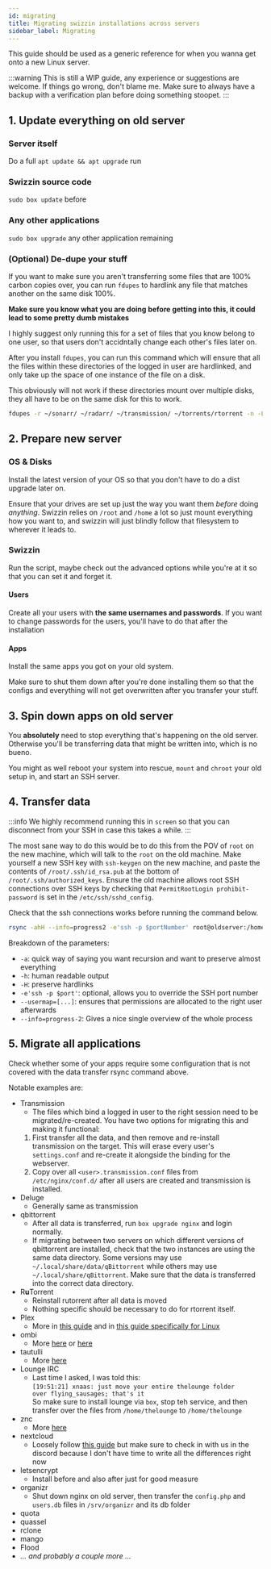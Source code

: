 ```yaml
---
id: migrating
title: Migrating swizzin installations across servers
sidebar_label: Migrating
---
```

This guide should be used as a generic reference for when you wanna get onto a new Linux server.

:::warning
This is still a WIP guide, any experience or suggestions are welcome. If things go wrong, don't blame me. Make sure to always have a backup with a verification plan before doing something stoopet.
:::

## 1. Update everything on old server

### Server itself

Do a full `apt update && apt upgrade` run

### Swizzin source code

`sudo box update` before

### Any other applications

`sudo box upgrade` any other application remaining

### (Optional) De-dupe your stuff

If you want to make sure you aren't transferring some files that are 100% carbon copies over, you can run `fdupes` to hardlink any file that matches another on the same disk 100%.

**Make sure you know what you are doing before getting into this, it could lead to some pretty dumb mistakes**

I highly suggest only running this for a set of files that you know belong to one user, so that users don't accidntally change each other's files later on.

After you install `fdupes`, you can run this command which will ensure that all the files within these directories of the logged in user are hardlinked, and only take up the space of one instance of the file on a disk.

This obviously will not work if these directories mount over multiple disks, they all have to be on the same disk for this to work.

```bash
fdupes -r ~/sonarr/ ~/radarr/ ~/transmission/ ~/torrents/rtorrent -n -L
```

## 2. Prepare new server

### OS & Disks

Install the latest version of your OS so that you don't have to do a dist upgrade later on.

Ensure that your drives are set up just the way you want them _before_ doing _anything_. Swizzin relies on `/root` and `/home` a lot so just mount everything how you want to, and swizzin will just blindly follow that filesystem to wherever it leads to.

### Swizzin

Run the script, maybe check out the advanced options while you're at it so that you can set it and forget it.

#### Users

Create all your users with **the same usernames and passwords**. If you want to change passwords for the users, you'll have to do that after the installation

#### Apps

Install the same apps you got on your old system.

Make sure to shut them down after you're done installing them so that the configs and everything will not get overwritten after you transfer your stuff.

## 3. Spin down apps on old server

You **absolutely** need to stop everything that's happening on the old server. Otherwise you'll be transferring data that might be written into, which is no bueno.

You might as well reboot your system into rescue, `mount` and `chroot` your old setup in, and start an SSH server.

## 4. Transfer data

:::info
We highly recommend running this in `screen` so that you can disconnect from your SSH in case this takes a while.
:::

The most sane way to do this would be to do this from the POV of `root` on the new machine, which will talk to the `root` on the old machine. Make yourself a new SSH key with `ssh-keygen` on the new machine, and paste the contents of `/root/.ssh/id_rsa.pub` at the bottom of `/root/.ssh/authorized_keys`. Ensure the old machine allows root SSH connections over SSH keys by checking that `PermitRootLogin prohibit-password` is set in the `/etc/ssh/sshd_config`.

Check that the ssh connections works before running the command below.

```bash
rsync -ahH --info=progress2 -e'ssh -p $portNumber' root@oldserver:/home/<oldusername>/ /home/<newusername> --usermap=<oldusername>:<newusername>
```

Breakdown of the parameters:

- `-a`: quick way  of  saying  you  want  recursion  and  want  to preserve  almost  everything
- `-h`: human readable output
- `-H`: preserve hardlinks
- `-e'ssh -p $port'`: optional, allows you to override the SSH port number
- `--usermap=[...]`: ensures that permissions are allocated to the right user afterwards
- `--info=progress-2`: Gives a nice single overview of the whole process

## 5. Migrate all applications

Check whether some of your apps require some configuration that is not covered with the data transfer rsync command above.

Notable examples are:

- Transmission
    - The files which bind a logged in user to the right session need to be migrated/re-created. You have two options for migrating this and making it functional:
    1. First transfer all the data, and then remove and re-install transmission on the target. This will erase every user's `settings.conf` and re-create it alongside the binding for the webserver.
    2. Copy over all `<user>.transmission.conf` files from `/etc/nginx/conf.d/` after all users are created and transmission is installed.
- Deluge
    - Generally same as transmission
- qbittorrent
    - After all data is transferred, run `box upgrade nginx` and login normally.
    - If migrating between two servers on which different versions of qbittorrent are installed, check that the two instances are using the same data directory. Some versions may use `~/.local/share/data/qBittorrent` while others may use `~/.local/share/qBittorrent`. Make sure that the data is transferred into the correct data directory.
- R**u**Torrent
    - Reinstall rutorrent after all data is moved
    - Nothing specific should be necessary to do for rtorrent itself.
- Plex
    - More in [this guide](https://support.plex.tv/articles/201370363-move-an-install-to-another-system/) and in [this guide specifically for Linux](https://forums.plex.tv/t/pms-migration-linux/678445/2)
- ombi
    - More [here](https://github.com/Ombi-app/Ombi/wiki/Backups) or [here](https://docs.ombi.app/info/backing-up/)
- tautulli
    - More [here](https://github.com/Tautulli/Tautulli/wiki/Frequently-Asked-Questions#q-i-need-to-movereinstall-tautulli-can-i-keep-my-history-and-statistics)
- Lounge IRC
    - Last time I asked, I was told this:\
  `[19:51:21] xnaas: just move your entire thelounge folder over flying_sausages; that's it`\
  So make sure to install lounge via `box`, stop teh service, and then transfer over the files from `/home/thelounge` to `/home/thelounge`
- znc
    - More [here](https://wiki.znc.in/FAQ#How_do_I_migrate_ZNC_from_one_machine_to_another.3F)
- nextcloud
    - Loosely follow [this guide](https://docs.nextcloud.com/server/21/admin_manual/maintenance/migrating.html) but make sure to check in with us in the discord because I don't have time to write all the differences right now
- letsencrypt
    - Install before and also after just for good measure
- organizr
    - Shut down nginx on old server, then transfer the `config.php` and `users.db` files in `/srv/organizr` and its db folder
- quota
- quassel
- rclone
- mango
- Flood
- _... and probably a couple more ..._
